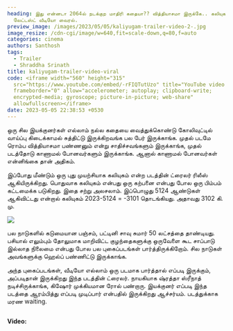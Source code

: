 ```yaml
---
heading: இது என்னடா 2064ல் நடக்குற மாதிரி கதையா?? வித்தியாசமா இருக்கே.. கலியுகம்
  லேட்டஸ்ட் வீடியோ வைரல்.
preview_image: /images/2023/05/05/kaliyugam-trailer-video-2-.jpg
image_resize: /cdn-cgi/image/w=640,fit=scale-down,q=80,f=auto
categories: cinema
authors: Santhosh
tags:
  - Trailer
  - Shraddha Srinath
title: kaliyugam-trailer-video-viral
code: <iframe width="560" height="315"
  src="https://www.youtube.com/embed/-rFIQTutUzo" title="YouTube video player"
  frameborder="0" allow="accelerometer; autoplay; clipboard-write;
  encrypted-media; gyroscope; picture-in-picture; web-share"
  allowfullscreen></iframe>
date: 2023-05-05 22:38:53 +0530
---
```

ஒரு சில இயக்குனர்கள் எல்லாம் நல்ல கதையை வைத்துக்கொண்டு கோலிவுட்டில் வாய்ப்பு கிடைக்காமல் சுத்திட்டு இருக்கிறவங்க பல பேர் இருக்காங்க. முதல் படமே ரொம்ப வித்தியாசமா பண்ணனும் என்று சாதிச்சவங்களும் இருக்காங்க, முதல் படத்தோடு காணாமல் போனவர்களும் இருக்காங்க. ஆனால் காணாமல் போனவர்கள் என்னிங்கை தான் அதிகம்.

இப்போது மீண்டும் ஒரு புது முயற்சியாக கலியுகம் என்ற படத்தின் ட்ரைலர் ரிலீஸ் ஆகியிருக்கிறது. பொதுவாக கலியுகம்  என்பது ஒரு கற்பனை என்பது போல ஒரு பிம்பம் கட்டமைக்க படுகிறது. இதை சற்று அலசலாம். இப்பொழுது 5124 ஆண்டுகள் ஆகிவிட்டது என்றால் கலியுகம் 2023-5124 = -3101 தொடங்கியது. அதாவது 3102 கி. மு.

![](/images/2023/05/05/kaliyugam-trailer-video-1-.jpg)

பல நாடுகளில் கடுமையான பஞ்சம், பட்டினி சாவு சுமார் 50 லட்சத்தை தாண்டியது. பசியால் எலும்பும் தோலுமாக மாறிவிட்ட குழந்தைகளுக்கு ஒருவேளை கூட சாப்பாடு இல்லாத நிலைமை என்பது போல பல புகைப்படங்கள் பார்த்திருக்கிறோம். சில நாடுகள் அவங்களுக்கு ஹெல்ப் பண்ணிட்டு இருக்காங்க. 

அந்த புகைப்படங்கள், வீடியோ எல்லாம் ஒரு படமாக பார்த்தால் எப்படி இருக்கும், அப்படிதான் இருக்கிறது இந்த படத்தின் ட்ரைலர். நாயகியாக ஷ்ரத்தா ஸ்ரீநாத் நடிச்சிருக்காங்க, கிஷோர் முக்கியமான ரோல் பண்றாரு. இயக்குனர் எப்படி இந்த படத்தை ஆரம்பித்து எப்படி முடிப்பார் என்பதில் இருக்கிறது ஆச்சர்யம். படத்துக்காக மரண waiting.

![]()

**V﻿ideo:**